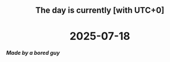 <h2 align=center>The day is currently [with UTC+0]</h2>
<h1 align=center><!--TIME BEGIN-->2025-07-18<!--TIME END--></h1>
<h5>Made by a bored guy</h5>
